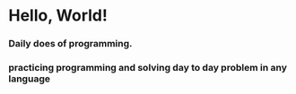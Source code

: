 # Hello, World!
### Daily does of programming.
### practicing programming and solving day to day problem in any language
